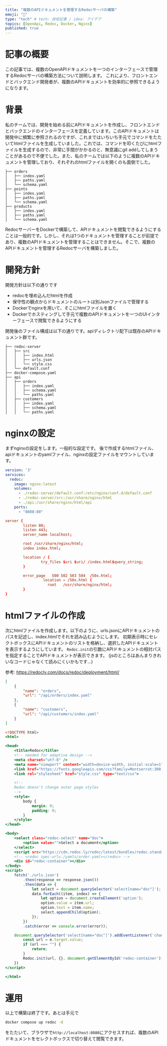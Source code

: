 ```yaml
---
title: "複数のAPIドキュメントを管理するRedocサーバの構築"
emoji: "🌟"
type: "tech" # tech: 技術記事 / idea: アイデア
topics: [OpenApi, Redoc, Docker, Nginx]
published: true
---
```


# 記事の概要
この記事では、複数のOpenAPIドキュメントを一つのインターフェースで管理するRedocサーバの構築方法について説明します。
これにより、フロントエンドとバックエンド開発者が、複数のAPIドキュメントを効率的に参照できるようになります。

# 背景
私のチームでは、開発を始める前にAPIドキュメントを作成し、フロントエンドとバックエンドのインターフェースを定義しています。このAPIドキュメントは開発中に頻繁に参照されるのですが、これまではいちいち手元でコマンドをたたいてhtmlファイルを生成していました。これでは、コマンドを叩くたびにhtmlファイルを生成するので、非常に手間がかかるのと、無意識にgit addしてしまうことがあるので不便でした。また、私のチームでは以下のように複数のAPIドキュメントを管理しており、それぞれのhtmlファイルを開くのも面倒でした。
```
├── orders
│   ├── index.yaml
│   ├── paths.yaml
│   └── schema.yaml
├── points
│   ├── index.yaml
│   ├── paths.yaml
│   └── schema.yaml
├── products
│   ├── index.yaml
│   ├── paths.yaml
│   └── schema.yaml
```

RedocサーバーをDockerで構築して、APIドキュメントを閲覧できるようにすることは一般的です。しかし、それは1つのドキュメントを管理することが前提であり、複数のAPIドキュメントを管理することはできません。そこで、複数のAPIドキュメントを管理するRedocサーバを構築しました。

# 開発方針
開発方針は以下の通りです
- redocを埋め込んだhtmlを作成
- 保守性の観点からドキュメントのルートは別Jsonファイルで管理する
- Dockerでnginxを用いて、そこにhtmlファイルを置く
- Dockerでホスティングして手元で複数のAPIドキュメントを一つのUIインターフェースで閲覧できるようにする

開発後のファイル構成は以下の通りです。apiディレクトリ配下は既存のAPIドキュメント群です。
```
├── redoc-server
│   ├── src
│   │   ├── index.html
│   │   ├── urls.json
│   │   └── style.css
│   └── default.conf
├── docker-compose.yaml
├── api
│   ├── orders
│   │   ├── index.yaml
│   │   ├── schema.yaml
│   │   └── paths.yaml
│   ├── customers
│   │   ├── index.yaml
│   │   ├── schema.yaml
│   │   └── paths.yaml
```

# nginxの設定
まずnginxの設定をします。一般的な設定です。
後で作成するhtmlファイル、apiドキュメントのyamlファイル、nginxの設定ファイルをマウントしています。
``` yaml:docker-compose.yaml
version: '3'
services:
  redoc:
    image: nginx:latest
    volumes:
      - ./redoc-server/default.conf:/etc/nginx/conf.d/default.conf
      - ./redoc-server/src:/usr/share/nginx/html
      - ./api:/usr/share/nginx/html/api
    ports:
      - "8080:80"
```

```conf:default.conf
server {
        listen 80;
        listen 443;
        server_name localhost;

        root /usr/share/nginx/html;
        index index.html;

        location / {
                try_files $uri $uri/ /index.html$query_string;
        }

        error_page   500 502 503 504  /50x.html;
                 location = /50x.html {
                   root   /usr/share/nginx/html;
        }
}
```

# htmlファイルの作成
次にhtmlファイルを作成します。以下のように、urls.jsonにAPIドキュメントのパスを記述し、index.htmlでそれを読み込むようにします。
初期表示時にセレクトボックスにAPIドキュメントのリストを格納し、選択したAPIドキュメントを表示するようにしています。
`Redoc.init`の引数にAPIドキュメントの相対パスを指定することでAPIドキュメントが表示できます。
(jsのところはあんまりきれいなコードじゃなくて読みにくいかもです...)

参考: https://redocly.com/docs/redoc/deployment/html/

```json:urls.json
[
    {
        "name": "orders",
        "url": "/api/orders/index.yaml"
    },
    {
        "name": "customers",
        "url": "/api/customers/index.yaml"
    }
]
```

```html:index.html
<!DOCTYPE html>
<html>

<head>
    <title>Redoc</title>
    <!-- needed for adaptive design -->
    <meta charset="utf-8" />
    <meta name="viewport" content="width=device-width, initial-scale=1">
    <link href="https://fonts.googleapis.com/css?family=Montserrat:300,400,700|Roboto:300,400,700" rel="stylesheet">
    <link rel="stylesheet" href="style.css" type="text/css">

    <!--
    Redoc doesn't change outer page styles
    -->
    <style>
        body {
            margin: 0;
            padding: 0;
        }
    </style>
</head>

<body>
    <select class="redoc-select" name="doc">
        <option value="">Select a document</option>
    </select>
    <script src="https://cdn.redoc.ly/redoc/latest/bundles/redoc.standalone.js"> </script>
    <!-- <redoc spec-url=./yamls/order.yaml></redoc> -->
    <div id="redoc-container"></div>
</body>
<script>
    fetch('./urls.json')
        .then(response => response.json())
        .then(data => {
            let select = document.querySelector('select[name="doc"]');
            data.forEach((item, index) => {
                let option = document.createElement('option');
                option.value = item.url;
                option.text = item.name;
                select.appendChild(option);
            });
        })
        .catch(error => console.error(error));

    document.querySelector('select[name="doc"]').addEventListener('change', function (e) {
        const url = e.target.value;
        if (url === "") {
            return;
        }
        Redoc.init(url, {}, document.getElementById('redoc-container'))
    })
</script>

</html>
```

# 運用
以上で構築は終了です。あとは手元で
```bash
docker compose up redoc -d
```
をたたいて、ブラウザで`http://localhost:8080`にアクセスすれば、複数のAPIドキュメントをセレクトボックスで切り替えて閲覧できます。

